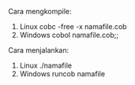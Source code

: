 Cara mengkompile:
1. Linux         cobc -free -x namafile.cob
2. Windows       cobol namafile.cob;;

Cara menjalankan:
1. Linux         ./namafile
2. Windows       runcob namafile


